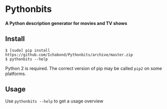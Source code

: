 # Pythonbits
#### A Python description generator for movies and TV shows

## Install

    $ [sudo] pip install https://github.com/Ichabond/Pythonbits/archive/master.zip
    $ pythonbits --help

Python 2 is required. The correct version of pip may be called `pip2` on some platforms.

## Usage
Use `pythonbits --help` to get a usage overview
